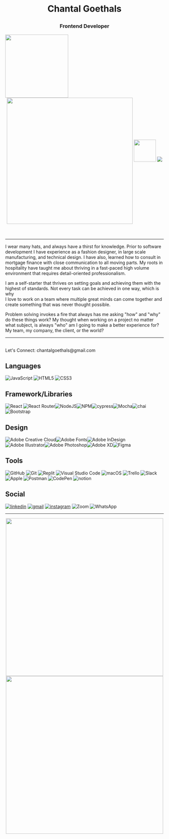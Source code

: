 # <p align="center">Chantal Goethals</p>
### <p align="center">Frontend Developer</p> 
<div align="center" width="300px">
<img src="https://img.shields.io/badge/GOECHA-brightgreen" width="200px" align="left" >
<img src="https://user-images.githubusercontent.com/102189342/194358785-382605b1-fa8c-417a-9558-733b241cb325.png" width="400px" align="center" >
<img src="https://raw.githubusercontent.com/MartinHeinz/MartinHeinz/master/wave.gif" width="70px">
<a href="https://visitorbadge.io/status?path=https%3A%2F%2Fgithub.com%2FGOECHA"><img src="https://api.visitorbadge.io/api/combined?path=https%3A%2F%2Fgithub.com%2FGOECHA&labelColor=%232ccce4&countColor=%23000000" /></a>
</div>

</br>


  
<!--  <div  align="left" > -->
 </br>


___
 
 I wear many hats, and always have a thirst for knowledge. Prior to software development I have experience as a fashion designer, in large scale manufacturing, and technical design. I have also, learned how to consult in mortgage finance with close communication to all moving parts.  My roots in hospitality have taught me about thriving in a fast-paced high volume environment that requires detail-oriented professionalism.

I am a self-starter that thrives on setting goals and achieving them with the highest of standards. Not every task can be achieved in one way, which is why </br>I love to work on a team where multiple great minds can come together and create something that was never thought possible. 

Problem solving invokes a fire that always has me asking "how" and "why" do these things work? My thought when working on a project no matter what subject, is always "who" am I going to make a better experience for? My team, my company, the client, or the world?
___
</br>
 Let's Connect: chantalgoethals@gmail.com
 </div>
<!--    </div>   -->



<br/>

## Languages

![JavaScript](https://img.shields.io/badge/javascript-%23323330.svg?style=for-the-badge&logo=javascript&logoColor=%23F7DF1E)
![HTML5](https://img.shields.io/badge/html5-%23E34F26.svg?style=for-the-badge&logo=html5&logoColor=white)
![CSS3](https://img.shields.io/badge/css3-%231572B6.svg?style=for-the-badge&logo=css3&logoColor=white)



## Framework/Libraries

![React](https://img.shields.io/badge/react-%2320232a.svg?style=for-the-badge&logo=react&logoColor=%2361DAFB)
![React Router](https://img.shields.io/badge/React_Router-CA4245?style=for-the-badge&logo=react-router&logoColor=white)![NodeJS](https://img.shields.io/badge/node.js-6DA55F?style=for-the-badge&logo=node.js&logoColor=white)![NPM](https://img.shields.io/badge/NPM-%23000000.svg?style=for-the-badge&logo=npm&logoColor=white)![cypress](https://img.shields.io/badge/-cypress-%23E5E5E5?style=for-the-badge&logo=cypress&logoColor=058a5e)![Mocha](https://img.shields.io/badge/-mocha-%238D6748?style=for-the-badge&logo=mocha&logoColor=white)![chai](https://img.shields.io/badge/chai.js-323330?style=for-the-badge&logo=chai&logoColor=red)![Bootstrap](https://img.shields.io/badge/bootstrap-%23563D7C.svg?style=for-the-badge&logo=bootstrap&logoColor=white)


## Design

![Adobe Creative Cloud](https://img.shields.io/badge/Adobe%20Creative%20Cloud-DA1F26.svg?style=for-the-badge&logo=Adobe%20Creative%20Cloud&logoColor=white)![Adobe Fonts](https://img.shields.io/badge/Adobe%20Fonts-000B1D.svg?style=for-the-badge&logo=Adobe%20Fonts&logoColor=white)![Adobe InDesign](https://img.shields.io/badge/Adobe%20InDesign-49021F?style=for-the-badge&logo=adobeindesign&logoColor=white)![Adobe Illustrator](https://img.shields.io/badge/adobe%20illustrator-%23FF9A00.svg?style=for-the-badge&logo=adobe%20illustrator&logoColor=white)![Adobe Photoshop](https://img.shields.io/badge/adobe%20photoshop-%2331A8FF.svg?style=for-the-badge&logo=adobe%20photoshop&logoColor=white)![Adobe XD](https://img.shields.io/badge/Adobe%20XD-470137?style=for-the-badge&logo=Adobe%20XD&logoColor=#FF61F6)![Figma](https://img.shields.io/badge/figma-%23F24E1E.svg?style=for-the-badge&logo=figma&logoColor=white)


## Tools

![GitHub](https://img.shields.io/badge/github-%23121011.svg?style=for-the-badge&logo=github&logoColor=white)
![Git](https://img.shields.io/badge/git-%23F05033.svg?style=for-the-badge&logo=git&logoColor=white)
![Replit](https://img.shields.io/badge/Replit-DD1200?style=for-the-badge&logo=Replit&logoColor=white)
![Visual Studio Code](https://img.shields.io/badge/Visual%20Studio%20Code-0078d7.svg?style=for-the-badge&logo=visual-studio-code&logoColor=white)
![macOS](https://img.shields.io/badge/mac%20os-000000?style=for-the-badge&logo=macos&logoColor=F0F0F0)
![Trello](https://img.shields.io/badge/Trello-%23026AA7.svg?style=for-the-badge&logo=Trello&logoColor=white)
![Slack](https://img.shields.io/badge/Slack-4A154B?style=for-the-badge&logo=slack&logoColor=white)
![Apple](https://img.shields.io/badge/Apple-%23000000.svg?style=for-the-badge&logo=apple&logoColor=white)
![Postman](https://img.shields.io/badge/Postman-FF6C37?style=for-the-badge&logo=postman&logoColor=white)
![CodePen](https://img.shields.io/badge/Codepen-000000?style=for-the-badge&logo=codepen&logoColor=white)
![notion](https://img.shields.io/badge/Notion-000000?style=for-the-badge&logo=notion&logoColor=white)



## Social

<a href="https://www.linkedin.com/in/chantalgoethalsgoecha/" rel=""><img src="https://img.shields.io/badge/linkedin-%230077B5.svg?style=for-the-badge&logo=linkedin&logoColor=white)" alt="linkedin" /></a>
<a href="www.chantalgoethals@gmail.com" rel=""><img src="https://img.shields.io/badge/Gmail-D14836?style=for-the-badge&logo=gmail&logoColor=white" alt="gmail" /></a>
<a href="https://www.instagram.com/_goecha/" rel=""><img src="https://img.shields.io/badge/Instagram-%23E4405F.svg?style=for-the-badge&logo=Instagram&logoColor=white" alt="instagram" /></a>
![Zoom](https://img.shields.io/badge/Zoom-2D8CFF?style=for-the-badge&logo=zoom&logoColor=white)
![WhatsApp](https://img.shields.io/badge/WhatsApp-25D366?style=for-the-badge&logo=whatsapp&logoColor=white)

___


<div align ="center"> 
    <img src="https://github-readme-stats.vercel.app/api/top-langs/?username=goecha&theme=blue-green" alt="" width="500px"align="center"/><img  src="https://github-readme-stats.vercel.app/api?username=goecha&show_icons=true&theme=highcontrast" alt="" width="500px" align="center"/> 
  </div>



<!--

<span fontSize="16pt"> I </span> wear many hats, and always have a thirst for knowledge. 
  <div align="right">
     </br>
     Prior to software development I have experience as a fashion designer, 
    </br>
     in large scale manufacturing, and technical design. 
    </br>
     I have also, learned how to consult in mortgage finance with close 
    </br>
     communication to all moving parts.
    </br>
     My roots in hospitality have taught me about thriving in a fast-paced,
    </br>
     high volume environment that requires detail-oriented professionalism.
    </br>
     I am a self-starter that thrives on setting goals 
    </br>
     and achieving them with the highest of standards.
     </br>
      Not every task can be achieved in one way, 
     </br>
      which is why I love to work on a team where multiple 
     </br>
      great minds can come together and create something
     </br>
      that was never thought possible. 
     </br>
      Problem solving invokes a fire 
     </br>
      that always has me asking "how" and "why" do these things work? 
     </br>
      My thought when working on a project no matter what subject, 
     </br>
      is always "who" am I going to make a better experience for?
     </br>
       My team, my company, the client, or the world?
     </br>

I wear many hats, and always have a thirst for knowledge. Prior to software development I have experience as a fashion designer, in large scale manufacturing, and technical design. I have also, learned how to consult in mortgage finance with close communication to all moving parts.  My roots in hospitality have taught me about thriving in a fast-paced high volume environment that requires detail-oriented professionalism.

I am a self-starter that thrives on setting goals and achieving them with the highest of standards. Not every task can be achieved in one way, which is why </br>I love to work on a team where multiple great minds can come together and create something that was never thought possible. 

Problem solving invokes a fire that always has me asking "how" and "why" do these things work? My thought when working on a project no matter what subject, is always "who" am I going to make a better experience for? My team, my company, the client, or the world?

   
     


**GOECHA/GOECHA** is a ✨ _special_ ✨ repository because its `README.md` (this file) appears on your GitHub profile.

## Additional Education
## Processes/Concepts

Here are some ideas to get you started:

- 🔭 I’m currently working on ...
- 🌱 I’m currently learning ...
- 👯 I’m looking to collaborate on ...
- 🤔 I’m looking for help with ...
- 💬 Ask me about ...
- 📫 How to reach me: ...
- 😄 Pronouns: ...
- ⚡ Fun fact: ...
-->
